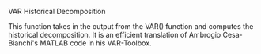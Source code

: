 VAR Historical Decomposition

This function takes in the output from the VAR() function and computes the historical decomposition. It is an efficient translation of Ambrogio Cesa-Bianchi's MATLAB code in his VAR-Toolbox.
